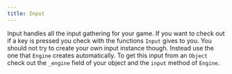```yaml
---
title: Input
---
```


Input handles all the input gathering for your game. If you want to check out if a key is pressed you check with the functions `Input` gives to you. You should not try to create your own input instance though. Instead use the one that `Engine` creates automatically. To get this input from an `Object` check out the `_engine` field of your object and the `input` method of `Engine`.
